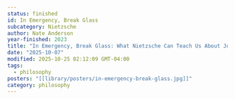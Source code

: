 ```yaml
---
status: finished
id: In Emergency, Break Glass
subcategory: Nietzsche
author: Nate Anderson
year-finished: 2023
title: "In Emergency, Break Glass: What Nietzsche Can Teach Us About Joyful Living in a Tech-Saturated World"
date: "2025-10-07"
modified: 2025-10-25 02:12:09 GMT-04:00
tags:
  - philosophy
posters: "[[library/posters/in-emergency-break-glass.jpg]]"
category: philosophy
---
```


